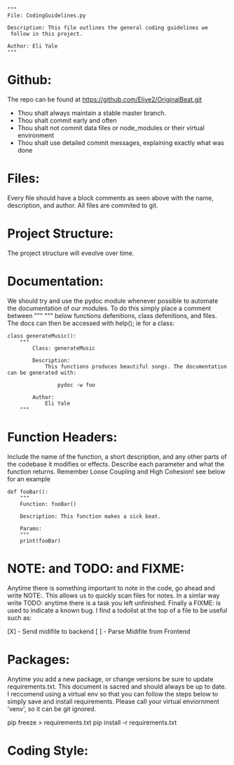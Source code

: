 ```
"""
File: CodingGuidelines.py

Description: This file outlines the general coding guidelines we
 follow in this project.

Author: Eli Yale
"""
```

# Github:
The repo can be found at https://github.com/Elive2/OriginalBeat.git

- Thou shalt always maintain a stable master branch.
- Thou shalt commit early and often
- Thou shalt not commit data files or node_modules or their virtual environment
- Thou shalt use detailed commit messages, explaining exactly what was done

# Files:
 Every file should have a block comments as seen above with the name, description, and author.
 All files are commited to git.

# Project Structure:
 The project structure will eveolve over time.

# Documentation:
 We should try and use the pydoc module whenever possible to automate the documentation of our modules.
 To do this simply place a comment between """ """ below functions defenitions, class defenitions, and files.
 The docs can then be accessed with help();
 ie for a class:

```
class generateMusic():
	"""
		Class: generateMusic

		Description:
			This functions produces beautiful songs. The documentation can be generated with:

				pydoc -w foo

		Author:
			Eli Yale
	"""
```



# Function Headers:
Include the name of the function, a short description, and any other parts of the codebase
it modifies or effects. Describe each parameter and what the function returns. Remember
Loose Coupling and High Cohesion! see below for an example
```
def fooBar():
	"""
	Function: fooBar()

	Description: This function makes a sick beat.

	Params: 
	"""
	print(fooBar)
```


# NOTE: and TODO: and FIXME:
Anytime there is something important to note in the code, go ahead and write NOTE:. This allows
us to quickly scan files for notes. In a simlar way write TODO: anytime there is a task you 
left unfinished. Finally a FIXME: is used to indicate a known bug. I find a todolist at the top of
a file to be useful such as:

[X] - Send midifile to backend
[ ] - Parse Midifile from Frontend



# Packages:

Anytime you add a new package, or change versions be sure to update requirements.txt.
This document is sacred and should always be up to date. I reccomend using a virtual env
so that you can follow the steps below to simply save and install requirements. Please call your
virtual enviornment 'venv', so it can be git ignored.

pip freeze > requirements.txt
pip install -r requirements.txt

# Coding Style:
